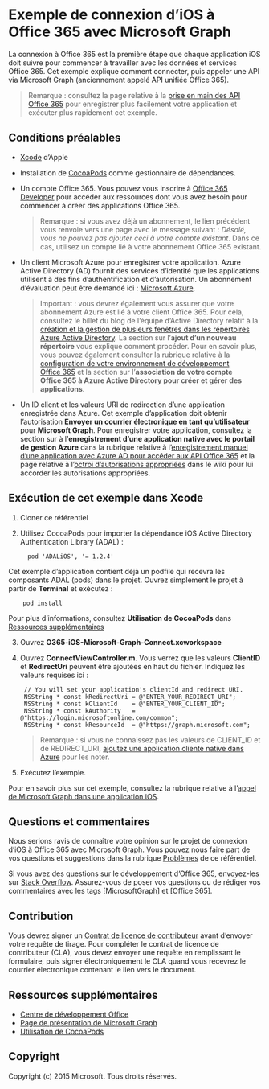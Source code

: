 # Exemple de connexion d’iOS à Office 365 avec Microsoft Graph

La connexion à Office 365 est la première étape que chaque application iOS doit suivre pour commencer à travailler avec les données et services Office 365. Cet exemple explique comment connecter, puis appeler une API via Microsoft Graph (anciennement appelé API unifiée Office 365).

> Remarque : consultez la page relative à la [prise en main des API Office 365](http://dev.office.com/getting-started/office365apis?platform=option-ios#setup) pour enregistrer plus facilement votre application et exécuter plus rapidement cet exemple.
 
## Conditions préalables
* [Xcode](https://developer.apple.com/xcode/downloads/) d’Apple
* Installation de [CocoaPods](https://guides.cocoapods.org/using/using-cocoapods.html) comme gestionnaire de dépendances.
* Un compte Office 365. Vous pouvez vous inscrire à [Office 365 Developer](https://aka.ms/devprogramsignup) pour accéder aux ressources dont vous avez besoin pour commencer à créer des applications Office 365.

    > Remarque : si vous avez déjà un abonnement, le lien précédent vous renvoie vers une page avec le message suivant : *Désolé, vous ne pouvez pas ajouter ceci à votre compte existant*. Dans ce cas, utilisez un compte lié à votre abonnement Office 365 existant.
* Un client Microsoft Azure pour enregistrer votre application. Azure Active Directory (AD) fournit des services d’identité que les applications utilisent à des fins d’authentification et d’autorisation. Un abonnement d’évaluation peut être demandé ici : [Microsoft Azure](https://account.windowsazure.com/SignUp).

     > Important : vous devrez également vous assurer que votre abonnement Azure est lié à votre client Office 365. Pour cela, consultez le billet du blog de l’équipe d’Active Directory relatif à la [création et la gestion de plusieurs fenêtres dans les répertoires Azure Active Directory](http://blogs.technet.com/b/ad/archive/2013/11/08/creating-and-managing-multiple-windows-azure-active-directories.aspx). La section sur l’**ajout d’un nouveau répertoire** vous explique comment procéder. Pour en savoir plus, vous pouvez également consulter la rubrique relative à la [configuration de votre environnement de développement Office 365](https://msdn.microsoft.com/office/office365/howto/setup-development-environment#bk_CreateAzureSubscription) et la section sur l’**association de votre compte Office 365 à Azure Active Directory pour créer et gérer des applications**.
      
* Un ID client et les valeurs URI de redirection d’une application enregistrée dans Azure. Cet exemple d’application doit obtenir l’autorisation **Envoyer un courrier électronique en tant qu’utilisateur** pour **Microsoft Graph**. Pour enregistrer votre application, consultez la section sur à l’**enregistrement d’une application native avec le portail de gestion Azure** dans la rubrique relative à l’[enregistrement manuel d’une application avec Azure AD pour accéder aux API Office 365](https://msdn.microsoft.com/en-us/office/office365/howto/add-common-consent-manually) et la page relative à l’[octroi d’autorisations appropriées](https://github.com/OfficeDev/O365-iOS-Microsoft-Graph-Connect/wiki/Grant-permissions-to-the-Connect-application-in-Azure) dans le wiki pour lui accorder les autorisations appropriées.


       
## Exécution de cet exemple dans Xcode

1. Cloner ce référentiel
2. Utilisez CocoaPods pour importer la dépendance iOS Active Directory Authentication Library (ADAL) :
        
	     pod 'ADALiOS', '= 1.2.4'

 Cet exemple d’application contient déjà un podfile qui recevra les composants ADAL (pods) dans le projet. Ouvrez simplement le projet à partir de **Terminal** et exécutez :
        
        pod install
        
   Pour plus d’informations, consultez **Utilisation de CocoaPods** dans [Ressources supplémentaires](#AdditionalResources)
  
3. Ouvrez **O365-iOS-Microsoft-Graph-Connect.xcworkspace**
4. Ouvrez **ConnectViewController.m**. Vous verrez que les valeurs **ClientID** et **RedirectUri** peuvent être ajoutées en haut du fichier. Indiquez les valeurs requises ici :

        // You will set your application's clientId and redirect URI. 
        NSString * const kRedirectUri = @"ENTER_YOUR_REDIRECT_URI";
        NSString * const kClientId    = @"ENTER_YOUR_CLIENT_ID";
        NSString * const kAuthority   = @"https://login.microsoftonline.com/common";
        NSString * const kResourceId  = @"https://graph.microsoft.com";
    
    > Remarque : si vous ne connaissez pas les valeurs de CLIENT_ID et de REDIRECT_URI, [ajoutez une application cliente native dans Azure](https://msdn.microsoft.com/fr-fr/library/azure/dn132599.aspx#BKMK_Adding) pour les noter.

5. Exécutez l’exemple.

Pour en savoir plus sur cet exemple, consultez la rubrique relative à l’[appel de Microsoft Graph dans une application iOS](https://graph.microsoft.io/fr-fr/docs/platform/ios).

## Questions et commentaires

Nous serions ravis de connaître votre opinion sur le projet de connexion d’iOS à Office 365 avec Microsoft Graph. Vous pouvez nous faire part de vos questions et suggestions dans la rubrique [Problèmes](https://github.com/OfficeDev/O365-iOS-Microsoft-Graph-Connect/issues) de ce référentiel.

Si vous avez des questions sur le développement d’Office 365, envoyez-les sur [Stack Overflow](http://stackoverflow.com/questions/tagged/Office365+API). Assurez-vous de poser vos questions ou de rédiger vos commentaires avec les tags [MicrosoftGraph] et [Office 365].

## Contribution
Vous devrez signer un [Contrat de licence de contributeur](https://cla.microsoft.com/) avant d’envoyer votre requête de tirage. Pour compléter le contrat de licence de contributeur (CLA), vous devez envoyer une requête en remplissant le formulaire, puis signer électroniquement le CLA quand vous recevrez le courrier électronique contenant le lien vers le document.


## Ressources supplémentaires

* [Centre de développement Office](http://dev.office.com/)
* [Page de présentation de Microsoft Graph](https://graph.microsoft.io)
* [Utilisation de CocoaPods](https://guides.cocoapods.org/using/using-cocoapods.html)

## Copyright
Copyright (c) 2015 Microsoft. Tous droits réservés.
